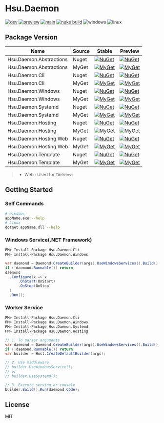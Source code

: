 # Hsu.Daemon

[![dev](https://github.com/hsu-net/daemon/actions/workflows/build.yml/badge.svg?branch=dev)](https://github.com/hsu-net/daemon/actions/workflows/build.yml)
[![preview](https://github.com/hsu-net/daemon/actions/workflows/deploy.yml/badge.svg?branch=preview)](https://github.com/hsu-net/daemon/actions/workflows/deploy.yml)
[![main](https://github.com/hsu-net/daemon/actions/workflows/deploy.yml/badge.svg?branch=main)](https://github.com/hsu-net/daemon/actions/workflows/deploy.yml)
[![nuke build](https://img.shields.io/badge/nuke-build-yellow.svg)](https://github.com/nuke-build/nuke)
![windows](https://img.shields.io/badge/OS-Windows-blue.svg)
![linux](https://img.shields.io/badge/OS-Linux-blue.svg)


## Package Version

| Name | Source | Stable | Preview |
|---|---|---|---|
| Hsu.Daemon.Abstractions | Nuget | [![NuGet](https://img.shields.io/nuget/v/Hsu.Daemon.Abstractions?style=flat-square)](https://www.nuget.org/packages/Hsu.Daemon.Abstractions) | [![NuGet](https://img.shields.io/nuget/vpre/Hsu.Daemon.Abstractions?style=flat-square)](https://www.nuget.org/packages/Hsu.Daemon.Abstractions) |
| Hsu.Daemon.Abstractions | MyGet | [![MyGet](https://img.shields.io/myget/godsharp/v/Hsu.Daemon.Abstractions?style=flat-square&label=myget)](https://www.myget.org/feed/godsharp/package/nuget/Hsu.Daemon.Abstractions) | [![MyGet](https://img.shields.io/myget/godsharp/vpre/Hsu.Daemon.Abstractions?style=flat-square&label=myget)](https://www.myget.org/feed/godsharp/package/nuget/Hsu.Daemon.Abstractions) |
| Hsu.Daemon.Cli | Nuget | [![NuGet](https://img.shields.io/nuget/v/Hsu.Daemon.Cli?style=flat-square)](https://www.nuget.org/packages/Hsu.Daemon.Cli) | [![NuGet](https://img.shields.io/nuget/vpre/Hsu.Daemon.Cli?style=flat-square)](https://www.nuget.org/packages/Hsu.Daemon.Cli) |
| Hsu.Daemon.Cli | MyGet | [![MyGet](https://img.shields.io/myget/godsharp/v/Hsu.Daemon.Cli?style=flat-square&label=myget)](https://www.myget.org/feed/godsharp/package/nuget/Hsu.Daemon.Cli) | [![MyGet](https://img.shields.io/myget/godsharp/vpre/Hsu.Daemon.Cli?style=flat-square&label=myget)](https://www.myget.org/feed/godsharp/package/nuget/Hsu.Daemon.Cli) |
| Hsu.Daemon.Windows| Nuget | [![NuGet](https://img.shields.io/nuget/v/Hsu.Daemon.Windows?style=flat-square)](https://www.nuget.org/packages/Hsu.Daemon.Windows) | [![NuGet](https://img.shields.io/nuget/vpre/Hsu.Daemon.Windows?style=flat-square)](https://www.nuget.org/packages/Hsu.Daemon.Windows) |
| Hsu.Daemon.Windows| MyGet | [![MyGet](https://img.shields.io/myget/godsharp/v/Hsu.Daemon.Windows?style=flat-square&label=myget)](https://www.myget.org/feed/godsharp/package/nuget/Hsu.Daemon.Windows) | [![MyGet](https://img.shields.io/myget/godsharp/vpre/Hsu.Daemon.Windows?style=flat-square&label=myget)](https://www.myget.org/feed/godsharp/package/nuget/Hsu.Daemon.Windows) |
| Hsu.Daemon.Systemd | Nuget | [![NuGet](https://img.shields.io/nuget/v/Hsu.Daemon.Systemd?style=flat-square)](https://www.nuget.org/packages/Hsu.Daemon.Systemd) | [![NuGet](https://img.shields.io/nuget/vpre/Hsu.Daemon.Systemd?style=flat-square)](https://www.nuget.org/packages/Hsu.Daemon.Systemd) |
| Hsu.Daemon.Systemd | MyGet | [![MyGet](https://img.shields.io/myget/godsharp/v/Hsu.Daemon.Systemd?style=flat-square&label=myget)](https://www.myget.org/feed/godsharp/package/nuget/Hsu.Daemon.Systemd) | [![MyGet](https://img.shields.io/myget/godsharp/vpre/Hsu.Daemon.Systemd?style=flat-square&label=myget)](https://www.myget.org/feed/godsharp/package/nuget/Hsu.Daemon.Systemd) |
| Hsu.Daemon.Hosting | Nuget | [![NuGet](https://img.shields.io/nuget/v/Hsu.Daemon.Hosting?style=flat-square)](https://www.nuget.org/packages/Hsu.Daemon.Hosting) | [![NuGet](https://img.shields.io/nuget/vpre/Hsu.Daemon.Hosting?style=flat-square)](https://www.nuget.org/packages/Hsu.Daemon.Hosting) |
| Hsu.Daemon.Hosting | MyGet | [![MyGet](https://img.shields.io/myget/godsharp/v/Hsu.Daemon.Hosting?style=flat-square&label=myget)](https://www.myget.org/feed/godsharp/package/nuget/Hsu.Daemon.Hosting) | [![MyGet](https://img.shields.io/myget/godsharp/vpre/Hsu.Daemon.Hosting?style=flat-square&label=myget)](https://www.myget.org/feed/godsharp/package/nuget/Hsu.Daemon.Hosting) |
| Hsu.Daemon.Hosting.Web | Nuget | [![NuGet](https://img.shields.io/nuget/v/Hsu.Daemon.Hosting.Web?style=flat-square)](https://www.nuget.org/packages/Hsu.Daemon.Hosting.Web) | [![NuGet](https://img.shields.io/nuget/vpre/Hsu.Daemon.Hosting.Web?style=flat-square)](https://www.nuget.org/packages/Hsu.Daemon.Hosting.Web) |
| Hsu.Daemon.Hosting.Web | MyGet | [![MyGet](https://img.shields.io/myget/godsharp/v/Hsu.Daemon.Hosting.Web?style=flat-square&label=myget)](https://www.myget.org/feed/godsharp/package/nuget/Hsu.Daemon.Hosting.Web) | [![MyGet](https://img.shields.io/myget/godsharp/vpre/Hsu.Daemon.Hosting.Web?style=flat-square&label=myget)](https://www.myget.org/feed/godsharp/package/nuget/Hsu.Daemon.Hosting.Web) |
| Hsu.Daemon.Template | Nuget | [![NuGet](https://img.shields.io/nuget/v/Hsu.Daemon.Template?style=flat-square)](https://www.nuget.org/packages/Hsu.Daemon.Template) | [![NuGet](https://img.shields.io/nuget/vpre/Hsu.Daemon.Template?style=flat-square)](https://www.nuget.org/packages/Hsu.Daemon.Template) |
| Hsu.Daemon.Template | MyGet | [![MyGet](https://img.shields.io/myget/godsharp/v/Hsu.Daemon.Template?style=flat-square&label=myget)](https://www.myget.org/feed/godsharp/package/nuget/Hsu.Daemon.Template) | [![MyGet](https://img.shields.io/myget/godsharp/vpre/Hsu.Daemon.Template?style=flat-square&label=myget)](https://www.myget.org/feed/godsharp/package/nuget/Hsu.Daemon.Template) |

> - Web : Used for `IWebHost`.

## Getting Started

### Self Commands

  ```bash
  # windows
  appName.exe --help
  # Linux
  dotnet appName.dll --help
  ```

### Windows Service(.NET Framework)

  ```ps
  PM> Install-Package Hsu.Daemon.Cli
  PM> Install-Package Hsu.Daemon.Windows
  ```

  ```csharp
  var daemond = Daemond.CreateBuilder(args).UseWindowsServices().Build();
  if (!daemond.Runnable()) return;
  daemond
    .Configure(x => x
        .OnStart(OnStart)
        .OnStop(OnStop)
    )
    .Run();
  ```
### Worker Service


  ```ps
  PM> Install-Package Hsu.Daemon.Cli
  PM> Install-Package Hsu.Daemon.Windows
  PM> Install-Package Hsu.Daemon.Systemd
  PM> Install-Package Hsu.Daemon.Hosting
  ```

  ```csharp
  // 1. To parser arguments 
  var daemond = Daemond.CreateBuilder(args).UseWindowsServices().Build();
  if (!daemond.Runnable()) return;
  var builder = Host.CreateDefaultBuilder(args);
  
  // 2. Use middleware
  // builder.UseWindowsService();
  // or
  // builder.UseSystemd();

  // 3. Execute serving or console
  builder.Build().Run(daemond.Code);
  ```

## License

  MIT